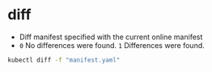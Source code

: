 # diff

- Diff manifest specified with the current online manifest
- `0` No differences were found. `1` Differences were found.

```sh
kubectl diff -f "manifest.yaml"
```
